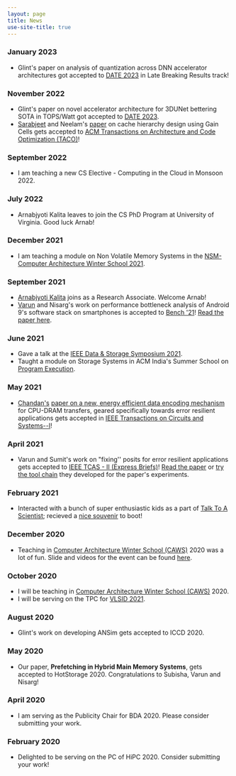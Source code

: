 ```yaml
---
layout: page
title: News
use-site-title: true
---
```

### January 2023
* Glint's paper on analysis of quantization across DNN accelerator architectures got accepted to <a href="https://www.date-conference.com/">DATE 2023</a> in Late Breaking Results track!

### November 2022
* Glint's paper on novel accelerator architecture for 3DUNet bettering SOTA in TOPS/Watt got accepted to <a href="https://www.date-conference.com/">DATE 2023</a>.
* <a href="https://sarabjeetsingh007.github.io/">Sarabjeet</a> and Neelam's <a href="pubs/taco2022.pdf">paper</a> on cache hierarchy design using Gain Cells gets accepted to <a href="https://dl.acm.org/doi/10.1145/3572839">ACM Transactions on Architecture and Code Optimization (TACO)</a>!

### September 2022
* I am teaching a new CS Elective - Computing in the Cloud in Monsoon 2022.

### July 2022
* Arnabjyoti Kalita leaves to join the CS PhD Program at University of Virginia. Good luck Arnab!

### December 2021
* I am teaching a module on Non Volatile Memory Systems in the <a href="https://www.chips.pes.edu/nsm-caws2021">NSM-Computer Architecture Winter School 2021</a>.

### September 2021
* <a href="https://www.linkedin.com/in/arnabkalita/">Arnabjyoti Kalita</a> joins as a Research Associate. Welcome Arnab!
* <a href="https://varungohil.github.io/">Varun</a> and Nisarg's work on performance bottleneck analysis of Android 9's software stack on smartphones is accepted to <a href="https://www.benchcouncil.org/bench21/">Bench '21</a>! <a href="/pubs/bench2021.pdf">Read the paper here</a>.   

### June 2021
* Gave a talk at the <a href="https://dss-2021.ieeebangalore.org/">IEEE Data & Storage Symposium 2021</a>.
* Taught a module on Storage Systems in ACM India's Summer School on <a href="https://india.acm.org/education/program-execution-summer-2021">Program Execution</a>.

### May 2021
* <a href="https://chajha.github.io/">Chandan's</a> <a href="https://arxiv.org/pdf/2105.07432.pdf">paper on a new, energy efficient data encoding mechanism</a> for CPU-DRAM transfers, geared specifically
towards error resilient applications gets accepted in <a href="https://ieee-cas.org/publications/transactions-circuits-and-systems-i-regular-papers">IEEE Transactions on Circuits and Systems--I</a>!

### April 2021
*  Varun and Sumit's work on "fixing'' posits for error resilient applications gets accepted to 
        <a href="https://ieee-cas.org/pubs/tcas2">IEEE TCAS - II (Express Briefs)</a>! 
        <a href="https://arxiv.org/pdf/2104.04763.pdf">Read the paper</a> or 
        <a href="https://github.com/COSys-Research/Fixed-Posit">try the tool chain</a> they developed for 
        the paper's experiments.


### February 2021
* Interacted with a bunch of super enthusiastic kids as a part of <a href="https://www.talktoascientistindia.com/">Talk To A 
    Scientist</a>; recieved a <a href="/pubs/misc/ttasSouvenirMA.pdf">nice souvenir</a> to boot!  
    
### December 2020
* Teaching in <a href="https://www.chips.pes.edu/caws2020">Computer Architecture Winter School (CAWS)</a> 2020 was a lot of fun. Slide and videos for the event can be found <a href="https://drive.google.com/drive/u/1/folders/1a-w0jEIimpOvakwDLD9qOpU-R10zEifX">here</a>.

### October 2020
* I will be teaching in <a href="https://www.chips.pes.edu/caws2020">Computer Architecture Winter School (CAWS)</a> 2020.
* I will be serving on the TPC for <a href="http://embeddedandvlsidesignconference.org/">VLSID 2021</a>.

### August 2020
* Glint's work on developing ANSim gets accepted to ICCD 2020.

### May 2020
* Our paper, **Prefetching in Hybrid Main Memory Systems**, gets accepted to HotStorage 2020. Congratulations to Subisha, Varun and Nisarg!

### April 2020
* I am serving as the Publicity Chair for BDA 2020. Please 
consider submitting your work.

### February 2020
* Delighted to be serving on the PC of HiPC 2020. Consider submitting your 
work!
